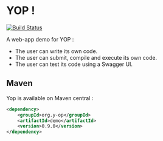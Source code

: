 # YOP ! 
[![Build Status](http://hdmcl.no-ip.org:8081/job/yop-test-MySQL/badge/icon)](http://jenkins.y-op.org/job/yop-test-MySQL/)
  
A web-app demo for YOP : 
- The user can write its own code.
- The user can submit, compile and execute its own code.
- The user can test its code using a Swagger UI.

## Maven
Yop is available on Maven central :  
```xml
<dependency>
    <groupId>org.y-op</groupId>
    <artifactId>demo</artifactId>
    <version>0.9.0</version>
</dependency>
```  